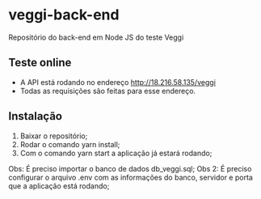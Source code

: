 # veggi-back-end
Repositório do back-end em Node JS do teste Veggi

## Teste online
- A API está rodando no endereço http://18.216.58.135/veggi
- Todas as requisições são feitas para esse endereço.

## Instalação
1. Baixar o repositório;
2. Rodar o comando yarn install;
3. Com o comando yarn start a aplicação já estará rodando;

Obs: É preciso importar o banco de dados db_veggi.sql;
Obs 2: É preciso configurar o arquivo .env com as informações do banco, servidor e porta que a aplicação está rodando;
